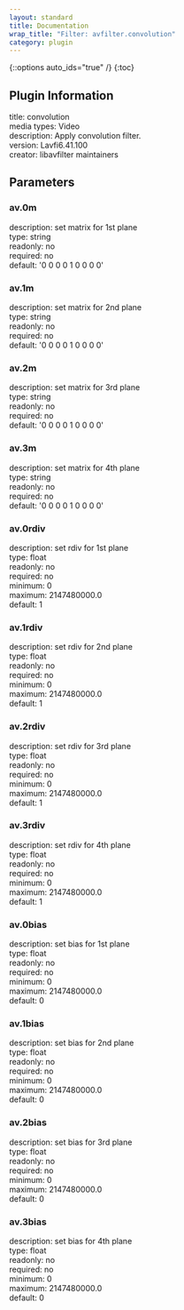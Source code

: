 ```yaml
---
layout: standard
title: Documentation
wrap_title: "Filter: avfilter.convolution"
category: plugin
---
```

{::options auto_ids="true" /}
{:toc}

## Plugin Information

title: convolution  
media types:
Video  
description: Apply convolution filter.  
version: Lavfi6.41.100  
creator: libavfilter maintainers  

## Parameters

### av.0m

  
description:
set matrix for 1st plane  
type: string  
readonly: no  
required: no  
default: '0 0 0 0 1 0 0 0 0'  

### av.1m

  
description:
set matrix for 2nd plane  
type: string  
readonly: no  
required: no  
default: '0 0 0 0 1 0 0 0 0'  

### av.2m

  
description:
set matrix for 3rd plane  
type: string  
readonly: no  
required: no  
default: '0 0 0 0 1 0 0 0 0'  

### av.3m

  
description:
set matrix for 4th plane  
type: string  
readonly: no  
required: no  
default: '0 0 0 0 1 0 0 0 0'  

### av.0rdiv

  
description:
set rdiv for 1st plane  
type: float  
readonly: no  
required: no  
minimum: 0  
maximum: 2147480000.0  
default: 1  

### av.1rdiv

  
description:
set rdiv for 2nd plane  
type: float  
readonly: no  
required: no  
minimum: 0  
maximum: 2147480000.0  
default: 1  

### av.2rdiv

  
description:
set rdiv for 3rd plane  
type: float  
readonly: no  
required: no  
minimum: 0  
maximum: 2147480000.0  
default: 1  

### av.3rdiv

  
description:
set rdiv for 4th plane  
type: float  
readonly: no  
required: no  
minimum: 0  
maximum: 2147480000.0  
default: 1  

### av.0bias

  
description:
set bias for 1st plane  
type: float  
readonly: no  
required: no  
minimum: 0  
maximum: 2147480000.0  
default: 0  

### av.1bias

  
description:
set bias for 2nd plane  
type: float  
readonly: no  
required: no  
minimum: 0  
maximum: 2147480000.0  
default: 0  

### av.2bias

  
description:
set bias for 3rd plane  
type: float  
readonly: no  
required: no  
minimum: 0  
maximum: 2147480000.0  
default: 0  

### av.3bias

  
description:
set bias for 4th plane  
type: float  
readonly: no  
required: no  
minimum: 0  
maximum: 2147480000.0  
default: 0  

